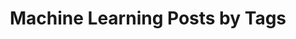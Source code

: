 ---
layout: archive
permalink: /data-science/
title: "Machine Learning Posts by Tags"
author_profile: true
header:
    image: "/images/data-science.jpg"
---